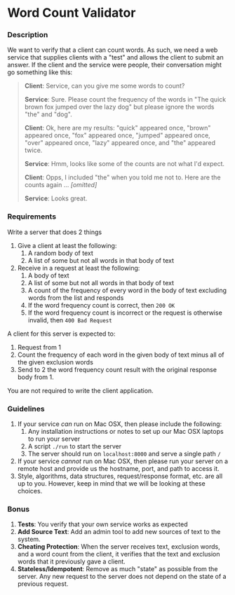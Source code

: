 # Word Count Validator

### Description

We want to verify that a client can count words. As such, we need a web service that supplies clients with a "test" and allows the client to submit an answer. If the client and the service were people, their conversation might go something like this:

> **Client**: Service, can you give me some words to count?
> 
> **Service**: Sure. Please count the frequency of the words in "The quick brown fox jumped over the lazy dog" but please ignore the words "the" and "dog".
> 
> **Client**: Ok, here are my results: "quick" appeared once, "brown" appeared once, "fox" appeared once, "jumped" appeared once, "over" appeared once, "lazy" appeared once, and "the" appeared twice.
> 
> **Service**: Hmm, looks like some of the counts are not what I'd expect.
> 
> **Client**: Opps, I included "the" when you told me not to. Here are the counts again ... *[omitted]*
> 
> **Service**: Looks great.


### Requirements

Write a server that does 2 things

1. Give a client at least the following:
    1. A random body of text
    2. A list of some but not all words in that body of text
2. Receive in a request at least the following:
    1. A body of text
    2. A list of some but not all words in that body of text
    3. A count of the frequency of every word in the body of text excluding words from the list
    and responds
    1. If the word frequency count is correct, then `200 OK`
    2. If the word frequency count is incorrect or the request is otherwise invalid, then `400 Bad Request`


A client for this server is expected to:

1. Request from 1
2. Count the frequency of each word in the given body of text minus all of the given exclusion words
3. Send to 2 the word frequency count result with the original response body from 1.

You are not required to write the client application.

### Guidelines

1. If your service _can_ run on Mac OSX, then please include the following:
    1. Any installation instructions or notes to set up our Mac OSX laptops to run your server
    2. A script `./run` to start the server
    3. The server should run on `localhost:8000` and serve a single path `/`
2. If your service _cannot_ run on Mac OSX, then please run your server on a remote host and provide us the hostname, port, and path to access it.
3. Style, algorithms, data structures, request/response format, etc. are all up to you. However, keep in mind that we will be looking at these choices.

### Bonus

1. **Tests**: You verify that your own service works as expected
2. **Add Source Text**: Add an admin tool to add new sources of text to the system.
3. **Cheating Protection**: When the server receives text, exclusion words, and a word count from the client, it verifies that the text and exclusion words that it previously gave a client.
4. **Stateless/Idempotent**: Remove as much "state" as possible from the server. Any new request to the server does not depend on the state of a previous request.

